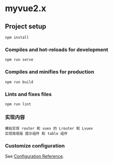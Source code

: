 # myvue2.x

## Project setup
```
npm install
```

### Compiles and hot-reloads for development
```
npm run serve
```

### Compiles and minifies for production
```
npm run build
```

### Lints and fixes files
```
npm run lint
```

### 实现内容
```
模拟实现 router 和 vuex 的 Lrouter 和 Lvuex
实现简易版 提示组件 和 table 组件
```
### Customize configuration
See [Configuration Reference](https://cli.vuejs.org/config/).
